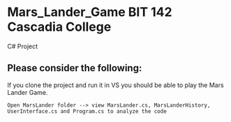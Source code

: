 # Mars_Lander_Game BIT 142 Cascadia College
C# Project

## Please consider the following:
 If you clone the project and run it in VS you should be able to play the Mars Lander Game.
  
```
Open MarsLander folder --> view MarsLander.cs, MarsLanderHistory, UserInterface.cs and Program.cs to analyze the code
```

